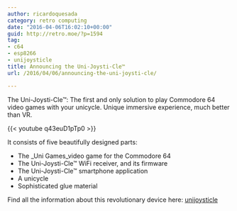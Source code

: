 ```yaml
---
author: ricardoquesada
category: retro computing
date: "2016-04-06T16:02:10+00:00"
guid: http://retro.moe/?p=1594
tag:
- c64
- esp8266
- unijoysticle
title: Announcing the Uni-Joysti-Cle™
url: /2016/04/06/announcing-the-uni-joysti-cle/

---
```


The Uni-Joysti-Cle™: The first and only solution to play Commodore 64 video
games with your unicycle.
Unique immersive experience, much better than VR.

{{< youtube q43euD1pTp0 >}}

It consists of five beautifully designed parts:

- The _Uni Games_video game for the Commodore 64
- The Uni-Joysti-Cle™ WiFi receiver, and its firmware
- The Uni-Joysti-Cle™ smartphone application
- A unicycle
- Sophisticated glue material

Find all the information about this revolutionary device
here: [unijoysticle](/unijoysticle/)
